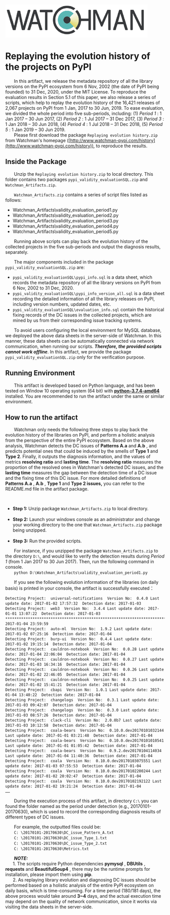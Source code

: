&nbsp;&nbsp;&nbsp;&nbsp;&nbsp;&nbsp;&nbsp;&nbsp;&nbsp;&nbsp;&nbsp;&nbsp;&nbsp;&nbsp;&nbsp;&nbsp;&nbsp;&nbsp;&nbsp;&nbsp;&nbsp;&nbsp;&nbsp;&nbsp;&nbsp;&nbsp;&nbsp;&nbsp;&nbsp;&nbsp;&nbsp;&nbsp;&nbsp;&nbsp;&nbsp;&nbsp;&nbsp;&nbsp;&nbsp;&nbsp;&nbsp;&nbsp;&nbsp;&nbsp;&nbsp;&nbsp;&nbsp;&nbsp;![](https://github.com/NeolithEra/Figures/blob/master/Watchman_logo.png)

Replaying the evolution history of the projects on PyPI
====

&nbsp;&nbsp;&nbsp;&nbsp;&nbsp;&nbsp;
<span style="">
In this artifact, we release the metadata repository of all the library versions on the PyPI ecosystem from 6 Nov, 2002 (the date of PyPI being founded) to 31 Dec, 2020, under the MIT License. To reproduce the evaluation results in Section 5.1 of this paper, we also release a series of scripts, which help to replay the evolution history of the 16,421 releases of 2,067 projects on PyPI from 1 Jan, 2017 to 30 Jun, 2019. To ease evaluation, we divided the whole period into five sub-periods, including: (1) _Period 1_ : 1 Jan 2017 – 30 Jun 2017, (2) _Period 2_ : 1 Jul 2017 – 31 Dec 2017, (3) _Period 3_ : 1 Jan 2018 – 30 Jun 2018, (4) _Period 4_ : 1 Jul 2018 – 31 Dec 2018, (5) _Period 5_ : 1 Jan 2019 – 30 Jun 2019.
</span></br>
&nbsp;&nbsp;&nbsp;&nbsp;&nbsp;&nbsp;
<span>
Please first download the package `Replaying evolution history.zip` from Watchman&#39;s homepage ([http://www.watchman-pypi.com/history](http://www.watchman-pypi.com/history)), to reproduce the results.
</span>


Inside the Package
----  

&nbsp;&nbsp;&nbsp;&nbsp;&nbsp;&nbsp;
<span style="">
Unzip the `Replaying evolution history.zip` to local directory. This folder contains two packages `pypi_validity_evaluationSQL.zip` and `Watchman_Artifacts.zip`.
</span>

&nbsp;&nbsp;&nbsp;&nbsp;&nbsp;&nbsp;
`Watchman_Artifacts.zip` contains a series of script files listed as follows:</br>

- Watchman_Artifacts\validity_evaluation_period1.py
- Watchman_Artifacts\validity_evaluation_period2.py
- Watchman_Artifacts\validity_evaluation_period3.py
- Watchman_Artifacts\validity_evaluation_period4.py
- Watchman_Artifacts\validity_evaluation_period5.py

&nbsp;&nbsp;&nbsp;&nbsp;&nbsp;&nbsp;
Running above scripts can play back the evolution history of the collected projects in the five sub-periods and output the diagnosis results, separately.

&nbsp;&nbsp;&nbsp;&nbsp;&nbsp;&nbsp;
The major components included in the package `pypi_validity_evaluationSQL.zip` are:

- `pypi_validity_evaluationSQL\pypi_info.sql` is a data sheet, which records the metadata repository of all the library versions on PyPI from 6 Nov, 2002 to 31 Dec, 2020.
- `pypi_validity_evaluationSQL\pypi_info_version_all.sql` is a data sheet recording the detailed information of all the library releases on PyPI, including version numbers, updated dates, etc.
- `pypi_validity_evaluationSQL\evaluation_info.sql` contain the historical fixing records of the DC issues in the collected projects, which are mined by us from their corresponding issue tracking systems.

&nbsp;&nbsp;&nbsp;&nbsp;&nbsp;&nbsp;
To avoid users configuring the local environment for MySQL database, we deployed the above data sheets in the server-side of Watchman. In this manner, these data sheets can be automatically connected via network communication, when running our scripts. ***Therefore, the provided scripts cannot work offline***. In this artifact, we provide the package `pypi_validity_evaluationSQL.zip` only for the verification purpose.

Running Environment
----

&nbsp;&nbsp;&nbsp;&nbsp;&nbsp;&nbsp;
This artifact is developed based on Python language, and has been tested on Window 10 operating system (64 bit) with [**python-3.7.4-amd64**](https://www.python.org/ftp/python/3.7.4/python-3.7.4-amd64.exe) installed. You are recommended to run the artifact under the same or similar environment.

**How to run the artifact**
----

&nbsp;&nbsp;&nbsp;&nbsp;&nbsp;&nbsp;
Watchman only needs the following three steps to play back the evolution history of the libraries on PyPI, and perform a holistic analysis from the perspective of the entire PyPI ecosystem. Based on the above analysis, Watchman detects the DC issues of **Patterns A.a** and **A.b** , and predicts potential ones that could be induced by the smells of **Type 1** and **Type 2**. Finally, it outputs the diagnosis information, and the values of metrics **resolving ratio** and **lasting time**. The **resolving ratio** measures the proportion of the resolved ones in Watchman&#39;s detected DC issues, and the **lasting time** measures the gap between the detection time of a DC issue and the fixing time of this DC issue. For more detailed definitions of **Patterns A.a** , **A.b** , **Type 1** and **Type 2 issues,** you can refer to the README.md file in the artifact package.</br>

&nbsp;&nbsp;&nbsp;&nbsp;&nbsp;&nbsp;
- **Step 1:** Unzip package `Watchman_Artifacts.zip` to local directory.</br>
&nbsp;&nbsp;&nbsp;&nbsp;&nbsp;&nbsp;
- **Step 2:** Launch your windows console as an administrator and change your working directory to the one that `Watchman_Artifacts.zip` package being unzipped.</br>
&nbsp;&nbsp;&nbsp;&nbsp;&nbsp;&nbsp;
- **Step 3:** Run the provided scripts.


&nbsp;&nbsp;&nbsp;&nbsp;&nbsp;&nbsp;
For instance, if you unzipped the package `Watchman_Artifacts.zip` to the directory `D:\`, and would like to verify the detection results during _Period 1_ (from 1 Jan 2017 to 30 Jun 2017). Then, run the following command in console.  
&nbsp;&nbsp;&nbsp;&nbsp;&nbsp;&nbsp;
`python D:\Watchman_Artifacts\validity_evaluation_period1.py`

&nbsp;&nbsp;&nbsp;&nbsp;&nbsp;&nbsp;
If you see the following evolution information of the libraries (on daily basis) is printed in your console, the artifact is successfully executed：

```
Detecting Project:  universal-notifications  Version No:  0.4.0 Last update date: 2017-01-02 17:57:32  Detection date: 2017-01-03
Detecting Project:  web3  Version No:  3.4.4 Last update date: 2017-01-01 13:07:22  Detection date: 2017-01-03
******************************************************************************  
2017-01-04 23:59:59  
Detecting Project:  auto-ml  Version No:  1.9.2 Last update date: 2017-01-02 07:25:16  Detection date: 2017-01-04
Detecting Project:  burp-ui  Version No:  0.4.4 Last update date: 2017-01-02 19:15:14  Detection date: 2017-01-04
Detecting Project:  cauldron-notebook  Version No:  0.0.28 Last update date: 2017-01-04 22:06:04  Detection date: 2017-01-04
Detecting Project:  cauldron-notebook  Version No:  0.0.27 Last update date: 2017-01-03 16:34:16  Detection date: 2017-01-04
Detecting Project:  cauldron-notebook  Version No:  0.0.26 Last update date: 2017-01-02 22:46:05  Detection date: 2017-01-04
Detecting Project:  cauldron-notebook  Version No:  0.0.25 Last update date: 2017-01-02 15:41:21  Detection date: 2017-01-04
Detecting Project:  cbapi  Version No:  1.0.1 Last update date: 2017-01-04 13:40:22  Detection date: 2017-01-04
Detecting Project:  changelogs  Version No:  0.3.1 Last update date: 2017-01-03 09:42:07  Detection date: 2017-01-04
Detecting Project:  changelogs  Version No:  0.3.0 Last update date: 2017-01-03 08:57:26  Detection date: 2017-01-04
Detecting Project:  clack-cli  Version No:  2.0.0b7 Last update date: 2017-01-03 10:12:58  Detection date: 2017-01-04
Detecting Project:  coala-bears  Version No:  0.10.0.dev20170101032144 Last update date: 2017-01-01 03:21:48  Detection date: 2017-01-04
Detecting Project:  coala-bears  Version No:  0.10.0.dev20170101010541 Last update date: 2017-01-01 01:05:42  Detection date: 2017-01-04
Detecting Project:  coala-bears  Version No:  0.9.2.dev20170104114034 Last update date: 2017-01-04 11:40:36  Detection date: 2017-01-04
Detecting Project:  coala  Version No:  0.10.0.dev20170103075551 Last update date: 2017-01-03 07:55:53  Detection date: 2017-01-04
Detecting Project:  coala  Version No:  0.10.0.dev20170102200244 Last update date: 2017-01-02 20:02:47  Detection date: 2017-01-04
Detecting Project:  coala  Version No:  0.10.0.dev20170102192122 Last update date: 2017-01-02 19:21:24  Detection date: 2017-01-04
……
```

&nbsp;&nbsp;&nbsp;&nbsp;&nbsp;&nbsp;
During the execution process of this artifact, in directory `C:\` you can found the folder named as the period under detection (e.g., 20170101-20170630), which is used to record the corresponding diagnosis results of different types of DC issues.

&nbsp;&nbsp;&nbsp;&nbsp;&nbsp;&nbsp;
For example, the outputted files could be:</br>
&nbsp;&nbsp;&nbsp;&nbsp;&nbsp;&nbsp;
`C: \20170101-20170630\DC_issue_Pattern_A.txt`</br>
&nbsp;&nbsp;&nbsp;&nbsp;&nbsp;&nbsp;
`C: \20170101-20170630\DC_issue_Type_1.txt`</br>
&nbsp;&nbsp;&nbsp;&nbsp;&nbsp;&nbsp;
`C: \20170101-20170630\DC_issue_Type_2.txt`</br>
&nbsp;&nbsp;&nbsp;&nbsp;&nbsp;&nbsp;
`C: \20170101-20170630\Metrics.txt`</br>

&nbsp;&nbsp;&nbsp;&nbsp;&nbsp;&nbsp;
***NOTE:***  
&nbsp;&nbsp;&nbsp;&nbsp;&nbsp;&nbsp;1. The scripts require Python dependencies **pymysql** , **DBUtils** , **requests** and **BeautifulSoup4** , there may be the runtime prompts for installation, please import them using **pip**.</span>  
&nbsp;&nbsp;&nbsp;&nbsp;&nbsp;&nbsp;2. As replaying library evolution and diagnosing DC issues should be performed based on a holistic analysis of the entire PyPI ecosystem on daily basis, which is time-consuming. For a time period (180/181 days), the above process would take around **3~4** days, and the actual execution time may depend on the quality of network communication, since it works via visiting the data sheets in the server-side.
